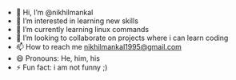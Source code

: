 - 👋 Hi, I’m @nikhilmankal
- 👀 I’m interested in learning new skills
- 🌱 I’m currently learning linux commands
- 💞️ I’m looking to collaborate on projects where i can learn coding
- 📫 How to reach me nikhilmankal1995@gmail.com
- 😄 Pronouns: He, him, his
- ⚡ Fun fact: i am not funny ;)

<!---
nikhilmankal/nikhilmankal is a ✨ special ✨ repository because its `README.md` (this file) appears on your GitHub profile.
You can click the Preview link to take a look at your changes.
--->

